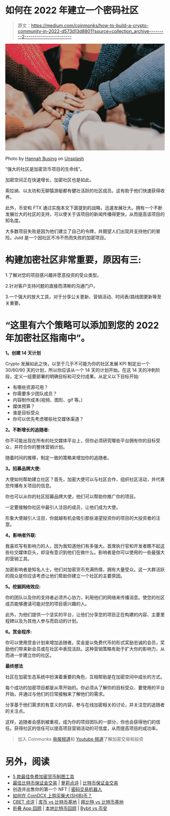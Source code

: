 # 如何在 2022 年建立一个密码社区

> 原文：<https://medium.com/coinmonks/how-to-build-a-crypto-community-in-2022-d573d13d8801?source=collection_archive---------2----------------------->

![](img/24432931f3c42132ab1df8b35d3e42ad.png)

Photo by [Hannah Busing](https://unsplash.com/@hannahbusing?utm_source=medium&utm_medium=referral) on [Unsplash](https://unsplash.com?utm_source=medium&utm_medium=referral)

“强大的社区是加密货币项目的生命线”。

加密空间正在快速增长，加密社区也是如此。

索拉纳、以太坊和无聊猿游艇都有健壮活跃的社区成员。这有助于他们快速获得收养。

此外，币安和 FTX 通过实施本文下面提到的战略，迅速发展壮大。拥有一个不断发展壮大的社区的支持，可以使关于该项目的新闻传播得更快，从而提高该项目的知名度。

大多数项目失败是因为他们建立了自己的令牌，并期望人们出现并支持他们的冒险。Juld 是一个因社区不冷不热而失败的加密项目。

# 构建加密社区非常重要，原因有三:

1.了解对您的项目感兴趣并愿意投资的受众类型。

2.针对客户支持问题的直接而清晰的沟通门户。

3.一个强大的放大工具，对于分享公关更新、营销活动、时间表/路线图更新等至关重要。

# “这里有六个策略可以添加到您的 2022 年加密社区指南中”。

**1。创建 14 天计划**

Crypto 发展如此之快，以至于几乎不可能为你的社区发展 KPI 制定出一个 30/60/90 天的计划，所以你应该从一个 14 天的计划开始。在这 14 天的冲刺阶段，定义一组要部署的明确目标和可交付成果。从定义以下目标开始:

*   有哪些资源可用？
*   你需要多少团队成员？
*   内容制作成本(视频、图形、gif 等。)
*   媒体预算？
*   谁是目标受众
*   你可以优先考虑哪些社交媒体渠道？

**2。不断增长的追随者:**

你不可能出现在所有的社交媒体平台上，但你必须研究哪些平台拥有你的目标受众，并符合你的整体营销计划。

随着时间的推移，制定一致的策略来增加你的追随者。

**3。招募品牌大使:**

大使如何帮助建立社区？首先，加密大使可以与社区合作，组织社区活动，并代表您传播有关项目的信息。

你也可以从你的社区招募品牌大使，他们可以帮助你推广你的项目。

一定要接触你社区中最引人注目的成员，让他们成为大使。

形象大使越引人注目，你就越有机会吸引那些渴望投资你的项目的大投资者的注意。

**4。影响者外联:**

我喜欢写有影响力的人，因为我知道他们有多强大。首席执行官和开发者瞧不起这些社交媒体巨头，却没有意识到他们在做什么。影响者是你可以使用的一些最强大的营销工具。

加密影响者是知名人士，他们对加密货币充满热情，拥有大量受众。这一大群活跃的观众是你应该考虑让他们帮助你建立一个社区的主要原因。

**5。挖掘网络效应:**

你的团队以及你的支持者必须齐心协力，利用他们的网络来传播消息。使您的社区成员能够邀请可能对您的项目感兴趣的人。

此外，为他们提供一个坚实的平台，让他们分享您的项目正在构建的内容、主要里程碑以及为其他人参与而启动的计划。

**6。赏金程序:**

你可以使用赏金计划来增加追随者。奖金是以免费代币的形式奖励忠诚的会员，奖励他们带来新会员或在社区中表现活跃。这种营销策略有助于扩大你的影响力，从而进一步建立你的社区。

**最终想法**

社区在加密生态系统中扮演着重要的角色，互相帮助是在加密空间中成长的方式。

每个成功的加密项目都是从零开始的。你必须从了解你的目标受众、要使用的平台开始，并通过与他们的日常接触来了解他们的需求。

分享基于他们需求的有意义的内容，参与在线加密相关的讨论，并关注您的追随者的关注点。

这样，追随者会感到被重视，成为你的项目团队的一部分，你也会获得他们的信任。获得社区的信任可以提高项目营销活动的可信度，从而提高项目的成功率。

> 加入 Coinmonks [电报频道](https://t.me/coincodecap)和 [Youtube 频道](https://www.youtube.com/c/coinmonks/videos)了解加密交易和投资

# 另外，阅读

*   [5 款最佳免费加密货币制图工具](https://coincodecap.com/crypto-charting-tools)
*   [最佳比特币保证金交易](/coinmonks/bitcoin-margin-trading-exchange-bcbfcbf7b8e3) | [萝莉点评](/coinmonks/lolli-review-e6ddc7895ad8) | [比特币保证金交易](https://coincodecap.com/bityard-margin-trading)
*   创造并出售你的第一个 NFT | [密码交易机器人](https://coincodecap.com/best-crypto-trading-bots)
*   [如何在 CoinDCX 上购买柴犬(SHIB)币？](https://coincodecap.com/buy-shiba-coindcx)
*   [CBET 点评](https://coincodecap.com/cbet-casino-review) | [库币 vs 比特币基地](https://coincodecap.com/kucoin-vs-coinbase) | [拜比特 vs 比特币基地](https://coincodecap.com/bybit-vs-coinbase)
*   [折叠 App 回顾](https://coincodecap.com/fold-app-review) | [本地比特币回顾](/coinmonks/localbitcoins-review-6cc001c6ed56) | [Bybit vs 币安](https://coincodecap.com/bybit-binance-moonxbt)